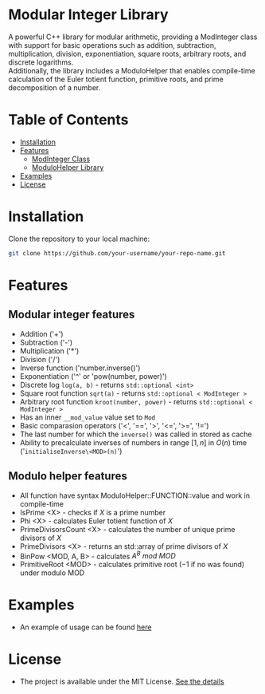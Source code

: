 # Modular Integer Library

A powerful C++ library for modular arithmetic, providing a ModInteger class with support for basic operations such as addition, subtraction, multiplication, division, exponentiation, square roots, arbitrary roots, and discrete logarithms.<br>Additionally, the library includes a ModuloHelper that enables compile-time calculation of the Euler totient function, primitive roots, and prime decomposition of a number.

# Table of Contents

- [Installation](#installation)
- [Features](#features)
  - [ModInteger Class](##modular-integer-features)
  - [ModuloHelper Library](##modulo-helper-features)
- [Examples](#examples)
- [License](#license)

# Installation

Clone the repository to your local machine:

```bash
git clone https://github.com/your-username/your-repo-name.git
```

# Features
## Modular integer features
- Addition ('+')
- Subtraction ('-')
- Multiplication ('*')
- Division ('/')
- Inverse function ('number.inverse()')
- Exponentiation ('^' or 'pow(number, power)')
- Discrete log ```log(a, b)``` - returns ```std::optional <int>```
- Square root function ```sqrt(a)``` - returns ```std::optional < ModInteger >```
- Arbitrary root function ```kroot(number, power)``` - returns ```std::optional < ModInteger >```
- Has an inner ```__mod_value``` value set to ```Mod```
- Basic comparasion operators ('<', '==', '>', '<=', '>=', '!=')
- The last number for which the ```inverse()``` was called in stored as cache
- Ability to precalculate inverses of numbers in range $[1, n]$ in $O(n)$ time ('```initialiseInverse\<MOD>(n)```')
## Modulo helper features
- All function have syntax ModuloHelper::FUNCTION<X>::value and work in compile-time
- IsPrime \<X> - checks if $X$ is a prime number
- Phi \<X> - calculates Euler totient function of $X$
- PrimeDivisorsCount \<X> - calculates the number of unique prime divisors of $X$
- PrimeDivisors \<X> - returns an std::array of prime divisors of $X$
- BinPow \<MOD, A, B> - calculates $A^{B}\ mod\ MOD$
- PrimitiveRoot \<MOD> - calculates primitive root ($-1$ if no was found) under modulo MOD

# Examples
- An example of usage can be found [here](/src/testing.cpp)

# License
- The project is available under the MIT License. [See the details](/LICENSE.MD)

